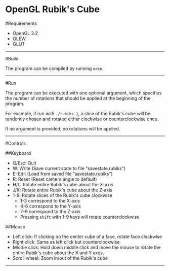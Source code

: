 OpenGL Rubik's Cube
===================

#Requirements

* OpenGL 3.2
* GLEW
* GLUT

- - - - - - - - - - - - - - - - - - - - - - - - - - - - - - - - - - - - - - - -

#Build

The program can be compiled by running `make`.

- - - - - - - - - - - - - - - - - - - - - - - - - - - - - - - - - - - - - - - -

#Run

The program can be executed with one optional argument, which specifies the 
number of rotations that should be applied at the beginning of the program.

For example, if run with `./rubiks 1`, a slice of the Rubik's cube will be 
randomly chosen and rotated either clockwise or counterclockwise once.

If no argument is provided, no rotations will be applied.

- - - - - - - - - - - - - - - - - - - - - - - - - - - - - - - - - - - - - - - -

#Controls

##Keyboard
* Q/Esc: Quit
* W: Write (Save current state to file "savestate.rubiks")
* E: Edit  (Load from saved file "savestate.rubiks")
* R: Reset (Reset camera angle to default)
* H/L: Rotate entire Rubik's cube about the X-axis
* J/K: Rotate entire Rubik's cube about the Z-axis
* 1-9: Rotate slices of the Rubik's cube clockwise 
	* 1-3 correspond to the X-axis
	* 4-6 correspond to the Y-axis
	* 7-9 correspond to the Z-axis
	* Pressing `shift` with 1-9 keys will rotate counterclockwise

##Mouse
* Left click: If clicking on the center cube of a face, rotate face clockwise
* Right click: Same as left click but counterclockwise
* Middle click: Hold down middle click and move the mouse to rotate the entire 
	Rubik's cube about the X and Y axes.
* Scroll wheel: Zoom in/out of the Rubik's cube

- - - - - - - - - - - - - - - - - - - - - - - - - - - - - - - - - - - - - - - -

